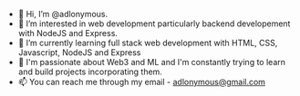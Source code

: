 - 👋 Hi, I’m @adlonymous.
- 👀 I’m interested in web development particularly backend developement with NodeJS and Express.
- 🌱 I’m currently learning full stack web development with HTML, CSS, Javascript, NodeJS and Express
- 💞️ I'm passionate about Web3 and ML and I'm constantly trying to learn and build projects incorporating them.
- 📫 You can reach me through my email - adlonymous@gmail.com

<!---
adlonymous/adlonymous is a ✨ special ✨ repository because its `README.md` (this file) appears on your GitHub profile.
You can click the Preview link to take a look at your changes.
--->
